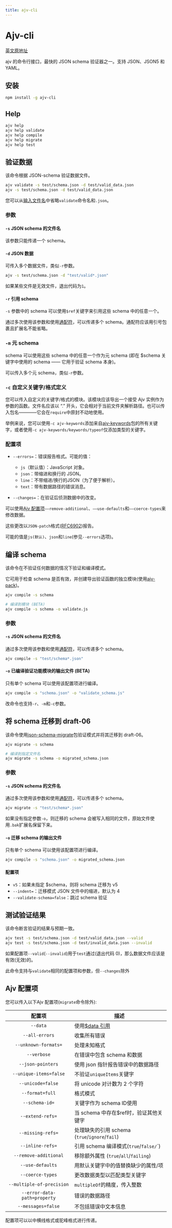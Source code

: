 ```yaml
---
title: ajv-cli
---
```


# Ajv-cli <Badge text="v 3.2.1" />

[英文原地址](https://github.com/ajv-validator/ajv-cli#compile-schemas)

ajv 的命令行接口，最快的 JSON schema 验证器之一。支持 JSON、JSON5 和 YAML。

## 安装

```bash
npm install -g ajv-cli
```

## Help

```bash
ajv help
ajv help validate
ajv help compile
ajv help migrate
ajv help test
```

## 验证数据

该命令根据 JSON-schema 验证数据文件。

```bash
ajv validate -s test/schema.json -d test/valid_data.json
ajv -s test/schema.json -d test/valid_data.json
```

您可以从[输入文件名](https://nodejs.org/api/modules.html#modules_file_modules)中省略`validate`命令名和`.json`。

### 参数

#### `-s` JSON schema 的文件名

该参数只能传递一个 schema。

#### `-d` JSON 数据

可传入多个数据文件，类似`-r`参数。

```bash
ajv -s test/schema.json -d "test/valid*.json"
```

如果某些文件是无效文件，退出代码为`1`。

#### `-r` 引用 schema

`-s` 参数中的 schema 可以使用`$ref`关键字来引用这些 schema 中的任意一个。

通过多次使用该参数和使用[通配符](https://github.com/isaacs/node-glob#glob-primer)，可以传递多个 schema。通配符应该用引号包裹且扩展名不能省略。

### `-m` 元 schema

schema 可以使用这些 schema 中的任意一个作为元 schema (即在 $schema 关键字中使用的 schema —— 它用于验证 schema 本身)。

可以传入多个元 schema，类似`-r`参数。

### `-c` 自定义关键字/格式定义

您可以传入自定义的关键字/格式的模块。该模块应该导出一个接受 Ajv 实例作为参数的函数。文件名应该以 “.” 开头，它会相对于当前文件夹解析路径。也可以传入包名————它会在`require`中原封不动地使用。

举例来说，您可以使用`-c ajv-keywords`添加来自[ajv-keywords](https://github.com/epoberezkin/ajv-keywords)包的所有关键字，或者使用`-c ajv-keywords/keywords/typeof`仅添加类型的关键字。

### 配置项

- `--errors=`：错误报告格式。可能的值：
    - `js`（默认值）：JavaScript 对象。
    - `json`：带缩进和换行的 JSON。
    - `line`：不带缩进/换行的JSON（为了便于解析）。
    - `text`：带有数据路径的错误消息。

- `--changes=`：在验证后侦测数据中的改变。
  
可以使用[Ajv 配置项](https://github.com/ajv-validator/ajv-cli#ajv-options)`——remove-additional`、`——use-defaults`和`——coerce-types`来修改数据。

这些更改以`JSON-patch`格式([RFC6902](https://tools.ietf.org/html/rfc6902))报告。

可能的值是`js(默认)`、`json`和`line`(参见`--errors`选项)。

## 编译 schema

该命令在不验证任何数据的情况下验证和编译模式。

它可用于检查 schema 是否有效，并创建导出验证函数的独立模块(使用[ajv-pack](https://github.com/epoberezkin/ajv-pack))。

```bash
ajv compile -s schema

# 编译到模块 (BETA)
ajv compile -s schema -o validate.js
```

### 参数

#### `-s` JSON schema 的文件名

通过多次使用该参数和使用[通配符](https://github.com/isaacs/node-glob#glob-primer)，可以传递多个 schema。

```bash
ajv compile -s "test/schema*.json"
```

#### `-o` 已编译验证功能模块的输出文件 (BETA)

只有单个 schema 可以使用该配置项进行编译。

```bash
ajv compile -s "schema.json" -o "validate_schema.js"
```

改命令也支持`-r`、`-m`和`-c`参数。

## 将 schema 迁移到 draft-06

该命令使用[json-schema-migrate](https://github.com/epoberezkin/json-schema-migrate)包验证模式并将其迁移到 draft-06。

```bash
ajv migrate -s schema

# 编译到指定文件名
ajv migrate -s schema -o migrated_schema.json
```

### 参数

#### `-s` JSON schema 的文件名

通过多次使用该参数和使用[通配符](https://github.com/isaacs/node-glob#glob-primer)，可以传递多个 schema。

```bash
ajv migrate -s "test/schema*.json"
```

如果没有指定参数`-o`，则迁移的 schema 会被写入相同的文件，原始文件使用`.bak`扩展名保留下来。

#### `-o` 迁移 schema 的输出文件

只有单个 schema 可以使用该配置项进行编译。

```bash
ajv compile -s "schema.json" -o migrated_schema.json
```

#### **配置项**

- `v5`：如果未指定 $schema，则将 schema 迁移为 v5
- `--indent=`：迁移模式 JSON 文件中的缩进，默认为 4
- `--validate-schema=false`：跳过 schema 验证


## 测试验证结果

该命令断言验证的结果与预期一致。

```bash
ajv test -s test/schema.json -d test/valid_data.json --valid
ajv test -s test/schema.json -d test/invalid_data.json --invalid
```

如果配置项`--valid`(`--invalid`)用于`test`通过(退出代码 0)，那么数据文件应该是有效(无效)的。

此命令支持与`validate`相同的配置项和参数，但`--changes`除外


## Ajv 配置项

您可以传入以下Ajv 配置项(`migrate`命令除外):

| 配置项 | 描述 |
|:---:|----|
| `--data` | 使用[$data 引用](https://github.com/epoberezkin/ajv#data-reference) |
| `--all-errors` | 收集所有错误 |
| `--unknown-formats=` | 处理未知格式 |
| `--verbose` | 在错误中包含 schema 和数据 |
| `--json-pointers` | 使用 json 指针报告错误中的数据路径 |
| `--unique-items=false` | 不验证`uniqueItems`关键字 |
| `--unicode=false` | 将 unicode 对计数为 2 个字符 |
| `--format=full` | 格式模式 |
| `--schema-id=` | 关键字作为 schema ID使用 |
| `--extend-refs=` | 当 schema 中存在$ref时，验证其他关键字  |
| `--missing-refs=` | 处理缺失的引用 schema (`true`/`ignore`/`fail`)  |
| `--inline-refs=` | 引用 schema 编译模式(`true`/`false/`<number>`) |
| `--remove-additional` | 移除额外属性 (`true`/`all`/`failing`) |
| `--use-defaults` | 用默认关键字中的值替换缺少的属性/项 |
| `--coerce-types` | 更改数据类型以匹配类型关键字 |
| `--multiple-of-precision` | `multipleOf`的精度，传入整数 |
| `--error-data-path=property` | 错误的数据路径 |
| `--messages=false` | 不包括错误中文本信息 |

配置项可以以中横线格式或驼峰格式进行传递。


















